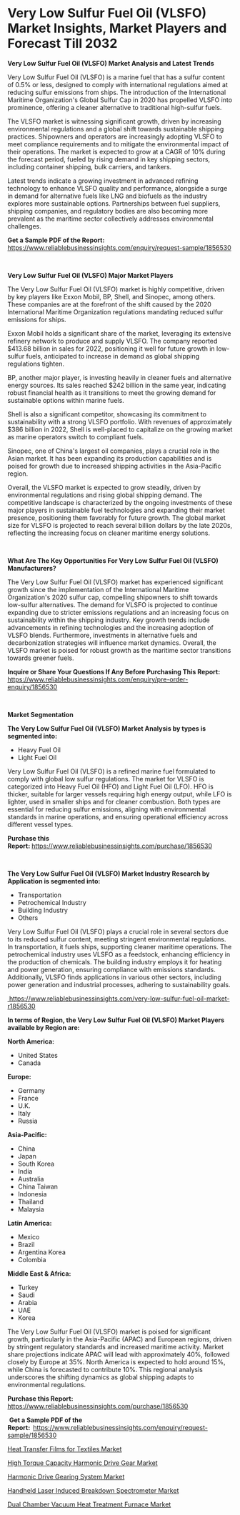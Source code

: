 <p><h1>Very Low Sulfur Fuel Oil (VLSFO) Market Insights, Market Players and Forecast Till 2032</h1></p><p><strong>Very Low Sulfur Fuel Oil (VLSFO) Market Analysis and Latest Trends</strong></p>
<p><p>Very Low Sulfur Fuel Oil (VLSFO) is a marine fuel that has a sulfur content of 0.5% or less, designed to comply with international regulations aimed at reducing sulfur emissions from ships. The introduction of the International Maritime Organization's Global Sulfur Cap in 2020 has propelled VLSFO into prominence, offering a cleaner alternative to traditional high-sulfur fuels. </p><p>The VLSFO market is witnessing significant growth, driven by increasing environmental regulations and a global shift towards sustainable shipping practices. Shipowners and operators are increasingly adopting VLSFO to meet compliance requirements and to mitigate the environmental impact of their operations. The market is expected to grow at a CAGR of 10% during the forecast period, fueled by rising demand in key shipping sectors, including container shipping, bulk carriers, and tankers.</p><p>Latest trends indicate a growing investment in advanced refining technology to enhance VLSFO quality and performance, alongside a surge in demand for alternative fuels like LNG and biofuels as the industry explores more sustainable options. Partnerships between fuel suppliers, shipping companies, and regulatory bodies are also becoming more prevalent as the maritime sector collectively addresses environmental challenges.</p></p>
<p><strong>Get a Sample PDF of the Report:&nbsp;</strong> <a href="https://www.reliablebusinessinsights.com/enquiry/request-sample/1856530?utm_campaign=57&utm_medium=2&utm_source=Github&utm_content=ia&utm_term=27032025&utm_id=very-low-sulfur-fuel-oil-vlsfo">https://www.reliablebusinessinsights.com/enquiry/request-sample/1856530</a></p>
<p>&nbsp;</p>
<p><strong>Very Low Sulfur Fuel Oil (VLSFO) Major Market Players</strong></p>
<p><p>The Very Low Sulfur Fuel Oil (VLSFO) market is highly competitive, driven by key players like Exxon Mobil, BP, Shell, and Sinopec, among others. These companies are at the forefront of the shift caused by the 2020 International Maritime Organization regulations mandating reduced sulfur emissions for ships.</p><p>Exxon Mobil holds a significant share of the market, leveraging its extensive refinery network to produce and supply VLSFO. The company reported $413.68 billion in sales for 2022, positioning it well for future growth in low-sulfur fuels, anticipated to increase in demand as global shipping regulations tighten.</p><p>BP, another major player, is investing heavily in cleaner fuels and alternative energy sources. Its sales reached $242 billion in the same year, indicating robust financial health as it transitions to meet the growing demand for sustainable options within marine fuels.</p><p>Shell is also a significant competitor, showcasing its commitment to sustainability with a strong VLSFO portfolio. With revenues of approximately $386 billion in 2022, Shell is well-placed to capitalize on the growing market as marine operators switch to compliant fuels.</p><p>Sinopec, one of China's largest oil companies, plays a crucial role in the Asian market. It has been expanding its production capabilities and is poised for growth due to increased shipping activities in the Asia-Pacific region.</p><p>Overall, the VLSFO market is expected to grow steadily, driven by environmental regulations and rising global shipping demand. The competitive landscape is characterized by the ongoing investments of these major players in sustainable fuel technologies and expanding their market presence, positioning them favorably for future growth. The global market size for VLSFO is projected to reach several billion dollars by the late 2020s, reflecting the increasing focus on cleaner maritime energy solutions.</p></p>
<p>&nbsp;</p>
<p><strong>What Are The Key Opportunities For Very Low Sulfur Fuel Oil (VLSFO) Manufacturers?</strong></p>
<p><p>The Very Low Sulfur Fuel Oil (VLSFO) market has experienced significant growth since the implementation of the International Maritime Organization's 2020 sulfur cap, compelling shipowners to shift towards low-sulfur alternatives. The demand for VLSFO is projected to continue expanding due to stricter emissions regulations and an increasing focus on sustainability within the shipping industry. Key growth trends include advancements in refining technologies and the increasing adoption of VLSFO blends. Furthermore, investments in alternative fuels and decarbonization strategies will influence market dynamics. Overall, the VLSFO market is poised for robust growth as the maritime sector transitions towards greener fuels.</p></p>
<p><strong>Inquire or Share Your Questions If Any Before Purchasing This Report:</strong> <a href="https://www.reliablebusinessinsights.com/enquiry/pre-order-enquiry/1856530?utm_campaign=57&utm_medium=2&utm_source=Github&utm_content=ia&utm_term=27032025&utm_id=very-low-sulfur-fuel-oil-vlsfo">https://www.reliablebusinessinsights.com/enquiry/pre-order-enquiry/1856530</a></p>
<p>&nbsp;</p>
<p><strong>Market Segmentation</strong></p>
<p><strong>The Very Low Sulfur Fuel Oil (VLSFO) Market Analysis by types is segmented into:</strong></p>
<p><ul><li>Heavy Fuel Oil</li><li>Light Fuel Oil</li></ul></p>
<p><p>Very Low Sulfur Fuel Oil (VLSFO) is a refined marine fuel formulated to comply with global low sulfur regulations. The market for VLSFO is categorized into Heavy Fuel Oil (HFO) and Light Fuel Oil (LFO). HFO is thicker, suitable for larger vessels requiring high energy output, while LFO is lighter, used in smaller ships and for cleaner combustion. Both types are essential for reducing sulfur emissions, aligning with environmental standards in marine operations, and ensuring operational efficiency across different vessel types.</p></p>
<p><strong>Purchase this Report:&nbsp;</strong><a href="https://www.reliablebusinessinsights.com/purchase/1856530?utm_campaign=57&utm_medium=2&utm_source=Github&utm_content=ia&utm_term=27032025&utm_id=very-low-sulfur-fuel-oil-vlsfo">https://www.reliablebusinessinsights.com/purchase/1856530</a></p>
<p>&nbsp;</p>
<p><strong>The Very Low Sulfur Fuel Oil (VLSFO) Market Industry Research by Application is segmented into:</strong></p>
<p><ul><li>Transportation</li><li>Petrochemical Industry</li><li>Building Industry</li><li>Others</li></ul></p>
<p><p>Very Low Sulfur Fuel Oil (VLSFO) plays a crucial role in several sectors due to its reduced sulfur content, meeting stringent environmental regulations. In transportation, it fuels ships, supporting cleaner maritime operations. The petrochemical industry uses VLSFO as a feedstock, enhancing efficiency in the production of chemicals. The building industry employs it for heating and power generation, ensuring compliance with emissions standards. Additionally, VLSFO finds applications in various other sectors, including power generation and industrial processes, adhering to sustainability goals.</p></p>
<p><a href="https://www.reliablebusinessinsights.com/very-low-sulfur-fuel-oil-market-r1856530?utm_campaign=57&utm_medium=2&utm_source=Github&utm_content=ia&utm_term=27032025&utm_id=very-low-sulfur-fuel-oil-vlsfo">&nbsp;https://www.reliablebusinessinsights.com/very-low-sulfur-fuel-oil-market-r1856530</a></p>
<p><strong>In terms of Region, the Very Low Sulfur Fuel Oil (VLSFO) Market Players available by Region are:</strong></p>
<p>
    <p> <strong> North America: </strong>
        <ul>
            <li>United States</li>
            <li>Canada</li>
        </ul>
        </p> 
    <p> <strong> Europe: </strong>
        <ul>
            <li>Germany</li>
            <li>France</li>
            <li>U.K.</li>
            <li>Italy</li>
            <li>Russia</li>
        </ul>
        </p> 
    <p> <strong> Asia-Pacific: </strong>
        <ul>
            <li>China</li>
            <li>Japan</li>
            <li>South Korea</li>
            <li>India</li>
            <li>Australia</li>
            <li>China Taiwan</li>
            <li>Indonesia</li>
            <li>Thailand</li>
            <li>Malaysia</li>
        </ul>
        </p> 
    <p> <strong> Latin America: </strong>
        <ul>
            <li>Mexico</li>
            <li>Brazil</li>
            <li>Argentina Korea</li>
            <li>Colombia</li>
        </ul>
        </p> 
    <p> <strong> Middle East & Africa: </strong>
        <ul>
            <li>Turkey</li>
            <li>Saudi</li>
            <li>Arabia</li>
            <li>UAE</li>
            <li>Korea</li>
        </ul>
    </p>
    </p>
<p><p>The Very Low Sulfur Fuel Oil (VLSFO) market is poised for significant growth, particularly in the Asia-Pacific (APAC) and European regions, driven by stringent regulatory standards and increased maritime activity. Market share projections indicate APAC will lead with approximately 40%, followed closely by Europe at 35%. North America is expected to hold around 15%, while China is forecasted to contribute 10%. This regional analysis underscores the shifting dynamics as global shipping adapts to environmental regulations.</p></p>
<p><strong>Purchase this Report: </strong><a href="https://www.reliablebusinessinsights.com/purchase/1856530?utm_campaign=57&utm_medium=2&utm_source=Github&utm_content=ia&utm_term=27032025&utm_id=very-low-sulfur-fuel-oil-vlsfo">https://www.reliablebusinessinsights.com/purchase/1856530</a></p>
<p>&nbsp;<strong>Get a Sample PDF of the Report:&nbsp;&nbsp;</strong><a href="https://www.reliablebusinessinsights.com/enquiry/request-sample/1856530?utm_campaign=57&utm_medium=2&utm_source=Github&utm_content=ia&utm_term=27032025&utm_id=very-low-sulfur-fuel-oil-vlsfo">https://www.reliablebusinessinsights.com/enquiry/request-sample/1856530</a></p>
<p><strong></strong></p>
<p><p><a href="https://github.com/sakuniniray98/Market-Research-Report-List-1/blob/main/heat-transfer-films-for-textiles-market.md?utm_campaign=57&utm_medium=2&utm_source=Github&utm_content=ia&utm_term=27032025&utm_id=very-low-sulfur-fuel-oil-vlsfo">Heat Transfer Films for Textiles Market</a></p><p><a href="https://github.com/snakewaduddx/Market-Research-Report-List-1/blob/main/high-torque-capacity-harmonic-drive-gear-market.md?utm_campaign=57&utm_medium=2&utm_source=Github&utm_content=ia&utm_term=27032025&utm_id=very-low-sulfur-fuel-oil-vlsfo">High Torque Capacity Harmonic Drive Gear Market</a></p><p><a href="https://github.com/zeyddaddo4/Market-Research-Report-List-1/blob/main/harmonic-drive-gearing-system-market.md?utm_campaign=57&utm_medium=2&utm_source=Github&utm_content=ia&utm_term=27032025&utm_id=very-low-sulfur-fuel-oil-vlsfo">Harmonic Drive Gearing System Market</a></p><p><a href="https://github.com/pllahoithana9/Market-Research-Report-List-1/blob/main/handheld-laser-induced-breakdown-spectrometer-market.md?utm_campaign=57&utm_medium=2&utm_source=Github&utm_content=ia&utm_term=27032025&utm_id=very-low-sulfur-fuel-oil-vlsfo">Handheld Laser Induced Breakdown Spectrometer Market</a></p><p><a href="https://github.com/siriocooch4a/Market-Research-Report-List-1/blob/main/dual-chamber-vacuum-heat-treatment-furnace-market.md?utm_campaign=57&utm_medium=2&utm_source=Github&utm_content=ia&utm_term=27032025&utm_id=very-low-sulfur-fuel-oil-vlsfo">Dual Chamber Vacuum Heat Treatment Furnace Market</a></p></p>